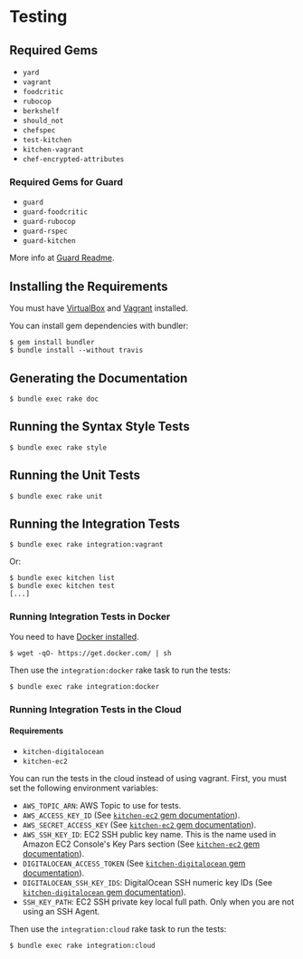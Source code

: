 Testing
=======

## Required Gems

* `yard`
* `vagrant`
* `foodcritic`
* `rubocop`
* `berkshelf`
* `should_not`
* `chefspec`
* `test-kitchen`
* `kitchen-vagrant`
* `chef-encrypted-attributes`

### Required Gems for Guard

* `guard`
* `guard-foodcritic`
* `guard-rubocop`
* `guard-rspec`
* `guard-kitchen`

More info at [Guard Readme](https://github.com/guard/guard#readme).

## Installing the Requirements

You must have [VirtualBox](https://www.virtualbox.org/) and [Vagrant](http://www.vagrantup.com/) installed.

You can install gem dependencies with bundler:

    $ gem install bundler
    $ bundle install --without travis

## Generating the Documentation

    $ bundle exec rake doc

## Running the Syntax Style Tests

    $ bundle exec rake style

## Running the Unit Tests

    $ bundle exec rake unit

## Running the Integration Tests

    $ bundle exec rake integration:vagrant

Or:

    $ bundle exec kitchen list
    $ bundle exec kitchen test
    [...]

### Running Integration Tests in Docker

You need to have [Docker installed](https://docs.docker.com/installation/).

    $ wget -qO- https://get.docker.com/ | sh

Then use the `integration:docker` rake task to run the tests:

    $ bundle exec rake integration:docker

### Running Integration Tests in the Cloud

#### Requirements

* `kitchen-digitalocean`
* `kitchen-ec2`

You can run the tests in the cloud instead of using vagrant. First, you must set the following environment variables:

* `AWS_TOPIC_ARN`: AWS Topic to use for tests.
* `AWS_ACCESS_KEY_ID` (See [`kitchen-ec2` gem documentation](https://github.com/test-kitchen/kitchen-ec2#authenticating-with-aws)).
* `AWS_SECRET_ACCESS_KEY` (See [`kitchen-ec2` gem documentation](https://github.com/test-kitchen/kitchen-ec2#authenticating-with-aws)).
* `AWS_SSH_KEY_ID`: EC2 SSH public key name. This is the name used in Amazon EC2 Console's Key Pars section (See [`kitchen-ec2` gem documentation](https://github.com/test-kitchen/kitchen-ec2#authenticating-with-aws)).
* `DIGITALOCEAN_ACCESS_TOKEN` (See [`kitchen-digitalocean` gem documentation](https://github.com/test-kitchen/kitchen-digitalocean#installation-and-setup)).
* `DIGITALOCEAN_SSH_KEY_IDS`: DigitalOcean SSH numeric key IDs (See [`kitchen-digitalocean` gem documentation](https://github.com/test-kitchen/kitchen-digitalocean#installation-and-setup)).
* `SSH_KEY_PATH`: EC2 SSH private key local full path. Only when you are not using an SSH Agent.

Then use the `integration:cloud` rake task to run the tests:

    $ bundle exec rake integration:cloud
